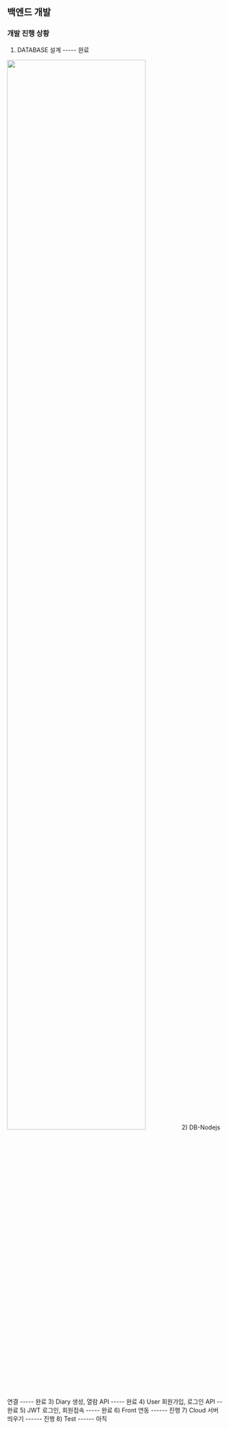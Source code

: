 ## 백엔드 개발

### 개발 진행 상황
1) DATABASE 설계         ----- 완료
<img width="80%" src=https://github.com/capstone-YYKC/Back/assets/121215043/6e8dd861-f822-4759-923e-10e77c5db320/>
2) DB-Nodejs 연결        ----- 완료
3) Diary 생성, 열람 API  ----- 완료
4) User 회원가입, 로그인 API -- 완료
5) JWT 로그인, 회원접속  -----  완료
6) Front 연동           ------ 진행
7) Cloud 서버 띄우기     ------ 진행
8) Test                 ------ 아직

